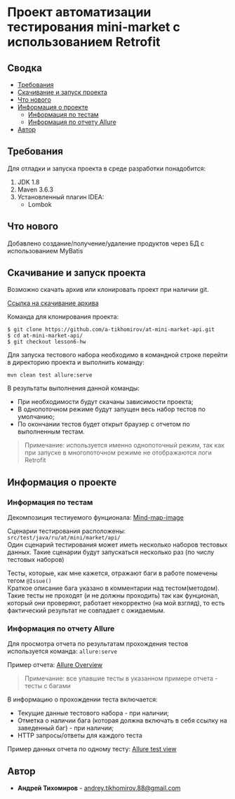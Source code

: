 # Проект автоматизации тестирования mini-market с использованием Retrofit

## Сводка

- [Требования](#Требования)
- [Скачивание и запуск проекта](#Скачивание-и-запуск-проекта)
- [Что нового](#Что-нового)  
- [Информация о проекте](#Информация-о-проекте)
    - [Информация по тестам](#Информация-по-тестам)
    - [Информация по отчету Allure](#Информация-по-отчету-Allure)  
- [Автор](#Автор)

## Требования
<a name="Требования"></a>
Для отладки и запуска проекта в среде разработки понадобится:

1. JDK 1.8
2. Maven 3.6.3
3. Установленный плагин IDEA:
    - Lombok

## Что нового
<a name="Что-нового"></a>

Добавлено создание/получение/удаление продуктов через БД с использованием MyBatis

## Скачивание и запуск проекта
<a name="Скачивание-и-запуск-проекта"></a>
Возможно скачать архив или клонировать проект при наличии git.

[Ссылка на скачивание архива](https://github.com/a-tikhomirov/at-rest-api/archive/lesson4-hw.zip)

Команда для клонирования проекта:

```
$ git clone https://github.com/a-tikhomirov/at-mini-market-api.git
$ cd at-mini-market-api/
$ git checkout lesson6-hw
```

Для запуска тестового набора необходимо в командной строке перейти в директорию проекта и выполнить команду:

```
mvn clean test allure:serve
```

В результаты выполнения данной команды:
- При необходимости будут скачаны зависимости проекта;
- В однопоточном режиме будут запущен весь набор тестов по умолчанию;
- По окончании тестов будет открыт браузер с отчетом по выполненным тестам.

> Примечание: используется именно однопоточный режим, так как при запуске в многопоточном режиме
> не отображаются логи Retrofit

## Информация о проекте
<a name="Информация-о-проекте"></a>
### Информация по тестам
<a name="Информация-по-тестам"></a>

Декомпозиция тестиуемого фунционала: [Mind-map-image](https://drive.google.com/file/d/1PpDSsdEZwq4z2LD7PcPq5I9c7Sv52-or/view?usp=sharing)

Сценарии тестирования расположены: `src/test/java/ru/at/mini/market/api/`  
Один сценарий тестирования может иметь несколько наборов тестовых данных. Такие сценарии будут запускаться несколько раз (по числу тестовых наборов)  

Тесты, которые, как мне кажется, отражают баги в работе помечены тегом `@Issue()`  
Краткое описание бага указано в комментарии над тестом(методом).
Такие тесты не проходят (и не должны проходить) так как фунционал, который они проверяют, работает некорректно (на мой взгляд), то есть фактический результат не совпадает с ожидаемым.

### Информация по отчету Allure
<a name="Информация-по-отчету-Allure"></a>
Для просмотра отчета по результатам прохождения тестов используется команда: `allure:serve`

Пример отчета: [Allure Overview](https://drive.google.com/file/d/1zRGKIHXTQ4aVkaSWXGaLUhxnnJTEM2XM/view?usp=sharing)
> Примечание: все упавшие тесты в указанном примере отчета - тесты с багами

В информацию о прохождении теста включается:
- Текущие данные тестового набора - при наличии;
- Отметка о наличии бага (которая должна включать в себя ссылку на заведенный баг) - при наличии;
- HTTP запросы/ответы для каждого теста

Пример данных отчета по одному тесту: [Allure test view](https://drive.google.com/file/d/1-JGmvYQ2hvBgcBWeMOjDVC7v4vqCgc2u/view?usp=sharing)

## Автор

- **Андрей Тихомиров** - <andrey.tikhomirov.88@gmail.com>
